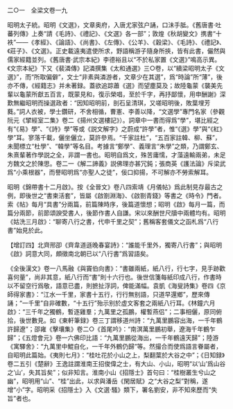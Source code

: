 二○一　全梁文卷一九

昭明太子統。昭明《文選》，文章奥府，入唐尤家弦户誦，口沬手胝。《舊唐書·吐蕃列傳》上奏“請《毛詩》、《禮記》、《文選》各一部”；敦煌《秋胡變文》携書“十袟”——《孝經》、《論語》、《尚書》、《左傳》、《公羊》、《穀梁》、《毛詩》、《禮記》、《莊子》、《文選》。正史載遠夷遣使所求，野語稱游子隨身所挾，皆有此書，儼然與儒家經籍並列。《舊唐書·武宗本紀》李德裕且以“不於私家置《文選》”鳴高示異。《文宗本紀》下又《裴潾傳》記潾撰集《太和通選》三○卷，以“續梁昭明太子《文選》”，而“所取偏僻”，文士“非素與潾游者，文章少在其選”，爲“時論”所“薄”，後亦不傳，《經籍志》并未著録。蓋欲追踪蕭《選》而望塵莫及；故陸龜蒙《襲美先輩以龜蒙所獻五百言，既蒙見和，復示榮唱，至於千字，再抒鄙懷，用申酬謝》深歎無繼昭明而操選政者：“因知昭明前，剖石呈清琪，又嗟昭明後，敗葉埋芳蕤。”詞人衣被，學士鑽研，不舍相循，曹憲、李善以降，“文選學”專門名家（參觀阮元《揅經室二集》卷二《揚州文選樓記》）。詞章中一書而得爲“學”，堪比經之有“《易》學”、“《詩》學”等或《説文解字》之蔚成“許學”者，惟“《選》學”與“《紅》學”耳。寥落千載，儷坐儷立，莫許參焉。“千家註杜”，“五百家註韓、柳、蘇”，未聞標立“杜學”、“韓學”等名目。考據言“鄭學”、義理言“朱學”之類，乃謂鄭玄、朱熹輩著作學説之全，非謂一書也。昭明自爲文，殊苦庸懦，才藻遠輸兩弟，未足方魏文之於陳思。卷二一《解二諦義》説佛理亦甚冗鈍；張商英《護法論》斥梁武爲“小乘根器”，而譽昭明爲“亦聖人之徒”，佞口抑揚，不可解亦不勞索解耳。

昭明《錦帶書十二月啟》。按《全晉文》卷八四索靖《月儀帖》爲此制見存最古之例，即後世之“書柬活套”，皆屬《啟劄淵海》、《啟劄青錢》等書之《時令》門者。索《帖》每月“具書”分兩篇，前篇陳時序，後篇道懷想；昭明《啟》每月一篇，而篇分兩節，前節頌諛受書人，後節作書人自謙。宋以來酬世尺牘中兩體均有。昭明《姑洗三月啟》：“聊寄八行之書，代申千里之契”；舊稱客套儀文之函札爲“八行書”始見於此。

【增訂四】北齊邢卲《齊韋道遜晚春宴詩》：“誰能千里外，獨寄八行書”；與昭明《啟》詞意大同，頗徵南北朝已以“八行書”爲習語矣。

《全後漢文》卷一八馬融《與竇伯向書》：“書雖兩紙，紙八行，行七字，見手跡歡喜何量”，尚非其意，紙八行而“書”則十六行也。後世信箋每紙印成八行，作書時以不留空行爲敬，語意已盡，則摭扯浮詞，俾能滿幅。袁凱《海叟詩集》卷四《京師得家書》：“江水一千里，家書十五行，行行無别語，只道早還鄉”，歷來傳誦；“一千里”自非確數，“十五行”殆示别於虚文客套之兩紙八行耳。《林鐘六月啟》：“三千年之獨鶴，暫逐雞羣；九萬里之孤鵬，權暫燕侣”；二事相儷，原同俯拾，後世數見。如《東軒筆録》卷三丁謂移道州詩：“九萬里鵬容出海，一千年鶴許歸遼”；邵雍《擊壤集》卷二○《首尾吟》：“南溟萬里鵬初舉，遼海千年鶴乍歸”；《五燈會元》卷一六佛印比語：“九萬里鵬從海出，一千年鶴遠天歸”；陸游《寓驛舍》：“九萬里中鯤自化，一千年外鶴仍歸”等。然撮合而使爲語言眷屬者，自昭明此篇始。《夷則七月》：“桂吐花於小山之上，梨翻葉於大谷之中”；《日知録》卷二五引《楚辭》王逸註謂淮南王招俊偉之士，有大山、小山，昭明“以‘山’爲山谷之‘山’，失其旨矣”；似非知言。淮南小山《招隱士》首句曰：“桂樹叢生兮山之幽”，昭明用“山”、“桂”出此，以求與潘岳《閑居賦》之“大谷之梨”對稱，遂增“小”字。昭明采《招隱士》入《文選·騷》類下，署名劉安，非不知來歷而“失旨”者也。